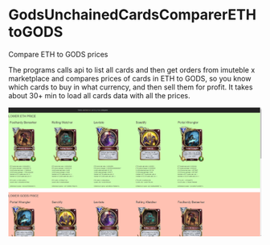 # GodsUnchainedCardsComparerETHtoGODS
Compare ETH to GODS prices

The programs calls api to list all cards and then get orders from imuteble x marketplace and compares prices of cards in ETH to GODS, so you know which cards to buy in what currency, and then sell them for profit.
It takes about 30+ min to load all cards data with all the prices.

![Loaded page](homepage.png)
